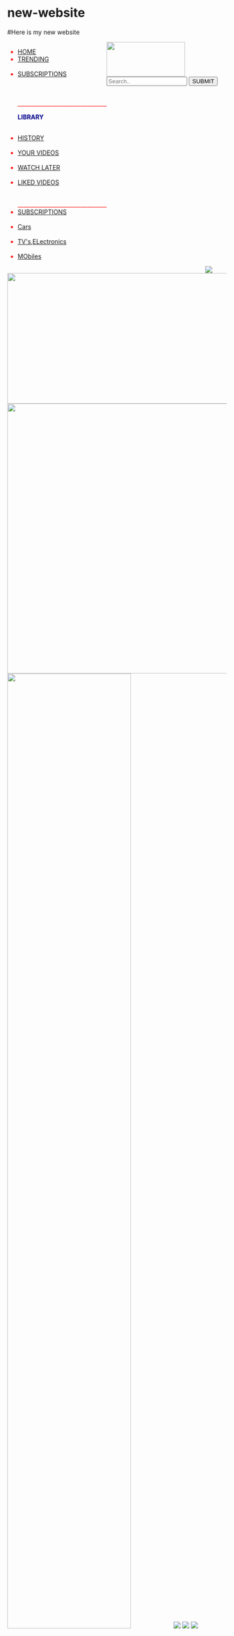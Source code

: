 # new-website
#Here is my new website
<!DOCTYPE html>
<html>
<head>
  <title>YOU TUBE</title> 
  <link rel="icon" type="text/css" href="image8.png">
  <style>
    ul {
      color:red;
    }

  </style>
</head>
<body>

<div class="dropdown" style="float:left;">

<ul >
  <li><a class="active" href="https://www.youtube.com/">HOME</a></li>
  <li><a href="https://www.youtube.com/">TRENDING</a></li><br>
  <li><a href="https://www.youtube.com/">SUBSCRIPTIONS</a></li><br><br><br>
  ________________________________
   <div class="menu"><p style="color: darkblue"><b>LIBRARY</b></p><br>
  <li><a href="https://www.youtube.com/">HISTORY</a></li><br>
  <li><a href="https://www.youtube.com/">YOUR VIDEOS</a></li><br>
  <li><a href="https://www.youtube.com/">WATCH LATER</a></li><br>
  <li><a href="https://www.youtube.com/">LIKED VIDEOS</a></li><br><br>
  ________________________________
  <li><a href="https://www.youtube.com/">SUBSCRIPTIONS</a></li><br>
  <li><a href="https://www.youtube.com/">Cars</a></li><br>
  <li><a href="https://www.youtube.com/">TV's,ELectronics</a></li><br>
  <li><a href="https://www.youtube.com/">MObiles</a></li>
     </ul>  
</div>
</div>




  <img src="image8.png" height="80px" width="180px" align="left" style="margin-left: 0px"> 
    <form class="example" action="">
  <input type="text" placeholder="Search.." name="search" height="80px" width="500px">
  <button type="submit"> SUBMIT</button>
</form>

<div class="container" >
 <a href="https://www.youtube.com/"> <img class="mySlides" src="image7.png" style="margin-left: 455px"></a>
 <a href="https://www.youtube.com/"> <img class="mySlides" src="image1.png" style="height: 300px;
    width: 582px;"></a>
 <a href="https://www.youtube.com/"> <img class="mySlides" src="image2.png" style="width: 620px;"></a>
 <a href="https://www.youtube.com/"> <img class="mySlides" src="image9.png" style="    width: 75%;
    margin-left: 330px margin-top:-37px;"></a>
 <a href="https://www.youtube.com/"> <img class="mySlides" src="image3.png" style=""></a>
 <a href="https://www.youtube.com/"> <img class="mySlides" src="image4.png" style=""></a>
 <a href="https://www.youtube.com/"> <img class="mySlides" src="image5.png" style=""></a>

  
   
</div>
</body>
</html>

  

